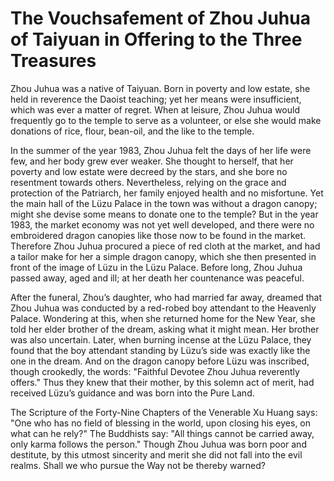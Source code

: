 # The Vouchsafement of Zhou Juhua of Taiyuan in Offering to the Three Treasures

Zhou Juhua was a native of Taiyuan. Born in poverty and low estate, she held in reverence the Daoist teaching; yet her means were insufficient, which was ever a matter of regret. When at leisure, Zhou Juhua would frequently go to the temple to serve as a volunteer, or else she would make donations of rice, flour, bean-oil, and the like to the temple.

In the summer of the year 1983, Zhou Juhua felt the days of her life were few, and her body grew ever weaker. She thought to herself, that her poverty and low estate were decreed by the stars, and she bore no resentment towards others. Nevertheless, relying on the grace and protection of the Patriarch, her family enjoyed health and no misfortune. Yet the main hall of the Lüzu Palace in the town was without a dragon canopy; might she devise some means to donate one to the temple? But in the year 1983, the market economy was not yet well developed, and there were no embroidered dragon canopies like those now to be found in the market. Therefore Zhou Juhua procured a piece of red cloth at the market, and had a tailor make for her a simple dragon canopy, which she then presented in front of the image of Lüzu in the Lüzu Palace. Before long, Zhou Juhua passed away, aged and ill; at her death her countenance was peaceful.

After the funeral, Zhou’s daughter, who had married far away, dreamed that Zhou Juhua was conducted by a red-robed boy attendant to the Heavenly Palace. Wondering at this, when she returned home for the New Year, she told her elder brother of the dream, asking what it might mean. Her brother was also uncertain. Later, when burning incense at the Lüzu Palace, they found that the boy attendant standing by Lüzu’s side was exactly like the one in the dream. And on the dragon canopy before Lüzu was inscribed, though crookedly, the words: "Faithful Devotee Zhou Juhua reverently offers." Thus they knew that their mother, by this solemn act of merit, had received Lüzu’s guidance and was born into the Pure Land.

The Scripture of the Forty-Nine Chapters of the Venerable Xu Huang says: "One who has no field of blessing in the world, upon closing his eyes, on what can he rely?" The Buddhists say: "All things cannot be carried away, only karma follows the person." Though Zhou Juhua was born poor and destitute, by this utmost sincerity and merit she did not fall into the evil realms. Shall we who pursue the Way not be thereby warned?
